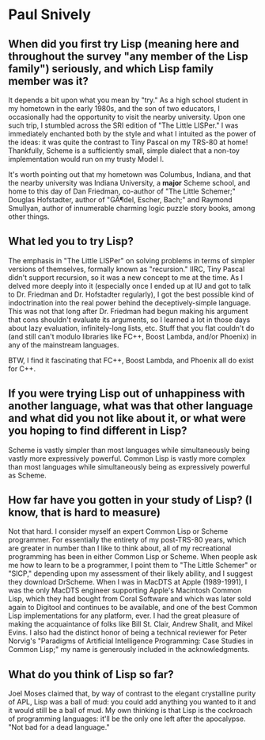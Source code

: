 # Paul Snively

## When did you first try Lisp (meaning here and throughout the survey "any member of the Lisp family") seriously, and which Lisp family member was it?

It depends a bit upon what you mean by "try." As a high school student
in my hometown in the early 1980s, and the son of two educators, I
occasionally had the opportunity to visit the nearby university. Upon
one such trip, I stumbled across the SRI edition of "The Little
LISPer." I was immediately enchanted both by the style and what I
intuited as the power of the ideas: it was quite the contrast to Tiny
Pascal on my TRS-80 at home! Thankfully, Scheme is a sufficiently
small, simple dialect that a non-toy implementation would run on my
trusty Model I.

It's worth pointing out that my hometown was Columbus, Indiana, and
that the nearby university was Indiana University, a **major**
Scheme school, and home to this day of Dan Friedman, co-author of "The
Little Schemer;" Douglas Hofstadter, author of "GÃ¶del, Escher, Bach;"
and Raymond Smullyan, author of innumerable charming logic puzzle
story books, among other things.

## What led you to try Lisp?

The emphasis in "The Little LISPer" on solving problems in terms of
simpler versions of themselves, formally known as "recursion." IIRC,
Tiny Pascal didn't support recursion, so it was a new concept to me at
the time. As I delved more deeply into it (especially once I ended up
at IU and got to talk to Dr. Friedman and Dr. Hofstadter regularly), I
got the best possible kind of indoctrination into the real power
behind the deceptively-simple language. This was not that long after
Dr. Friedman had begun making his argument that cons shouldn't
evaluate its arguments, so I learned a lot in those days about lazy
evaluation, infinitely-long lists, etc. Stuff that you flat couldn't
do (and still can't modulo libraries like FC++, Boost Lambda, and/or
Phoenix) in any of the mainstream languages.

BTW, I find it fascinating that FC++, Boost Lambda, and Phoenix all do
exist for C++.

## If you were trying Lisp out of unhappiness with another language, what was that other language and what did you not like about it, or what were you hoping to find different in Lisp?

Scheme is vastly simpler than most languages while simultaneously
being vastly more expressively powerful. Common Lisp is vastly more
complex than most languages while simultaneously being as expressively
powerful as Scheme.

## How far have you gotten in your study of Lisp? (I know, that is hard to measure)

Not that hard. I consider myself an expert Common Lisp or Scheme
programmer. For essentially the entirety of my post-TRS-80 years,
which are greater in number than I like to think about, all of my
recreational programming has been in either Common Lisp or
Scheme. When people ask me how to learn to be a programmer, I point
them to "The Little Schemer" or "SICP," depending upon my assessment
of their likely ability, and I suggest they download DrScheme. When I
was in MacDTS at Apple (1989-1991), I was the only MacDTS engineer
supporting Apple's Macintosh Common Lisp, which they had bought from
Coral Software and which was later sold again to Digitool and
continues to be available, and one of the best Common Lisp
implementations for any platform, ever. I had the great pleasure of
making the acquaintance of folks like Bill St. Clair, Andrew Shalit,
and Mikel Evins. I also had the distinct honor of being a technical
reviewer for Peter Norvig's "Paradigms of Artificial Intelligence
Programming: Case Studies in Common Lisp;" my name is generously
included in the acknowledgments.

## What do you think of Lisp so far?

Joel Moses claimed that, by way of contrast to the elegant crystalline
purity of APL, Lisp was a ball of mud: you could add anything you
wanted to it and it would still be a ball of mud. My own thinking is
that Lisp is the cockroach of programming languages: it'll be the only
one left after the apocalypse. "Not bad for a dead language."
